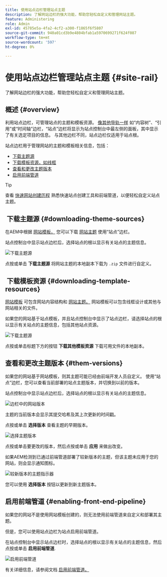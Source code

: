 ```yaml
---
title: 使用站点边栏管理站点主题
description: 了解网站边栏的强大功能，帮助您轻松自定义和管理网站主题。
feature: Administering
role: Admin
exl-id: 45785e5a-4fa2-4cf2-a300-f1865f6f5807
source-git-commit: 940a01cd3b9e4804bfab1a5970699271f624f087
workflow-type: tm+mt
source-wordcount: '597'
ht-degree: 0%

---
```


# 使用站点边栏管理站点主题 {#site-rail}

了解网站边栏的强大功能，帮助您轻松自定义和管理网站主题。

## 概述 {#overview}

利用站点边栏，可管理站点的主题和模板资源。 [像其他导轨一样](/help/sites-cloud/authoring/getting-started/basic-handling.md#rail-selector) 如“内容树”、“引用”或“时间轴”边栏，“站点”边栏将显示为站点控制台中最左侧的面板，其中显示了有关选定项目的信息。 与其他边栏不同，站点边栏仅适用于站点根。

站点边栏用于管理网站的主题和模板相关信息，包括：

* [下载主题源](#downloading-theme-sources)
* [下载模板资源，如线框](#downloading-template-resources)
* [查看和更改主题版本](#theme-vrsions)
* [启用前端管道](#enabling-the-front-end-pipeline)

>[!TIP]
>
>查看 [快速网站创建历程](/help/journey-sites/quick-site/overview.md) 熟悉快速站点创建工具和前端管道，以便轻松自定义站点主题。

##  下载主题源 {#downloading-theme-sources}

在AEM中根据 [网站模板，](site-templates.md) 您可以下载 [网站主题](site-themes.md) 使用“站点”边栏。

站点控制台中显示站点边栏后，选择站点的根以显示有关站点的主题信息。

![下载主题源](/help/sites-cloud/administering/assets/download-theme-wireframe.png)

点按或单击 **下载主题源** 将网站主题的本地副本下载为 `.zip` 文件进行自定义。

##  下载模板资源 {#downloading-template-resources}

[网站模板](site-templates.md) 可包含网站内容结构和 [网站主题。](site-themes.md) 网站模板可以包含线框设计或其他与网站相关的文件。

如果您的网站基于站点模板，并且站点控制台中显示了站点边栏，请选择站点的根以显示有关站点的主题信息，包括其他站点资源。

![下载主题源](/help/sites-cloud/administering/assets/download-theme-wireframe.png)

点按或单击标题下方的按钮 **下载其他模板资源** 下载可用文件的本地副本。

## 查看和更改主题版本 {#them-versions}

如果您的网站基于网站模板，则其主题可能已经由前端开发人员自定义。 使用“站点”边栏，您可以查看当前部署的站点主题版本，并切换到以前的版本。

站点控制台中显示站点边栏后，选择站点的根以显示有关站点的主题信息。

![边栏中的网站版本](/help/sites-cloud/administering/assets/theme-versions.png)

主题的当前版本会显示其提交哈希及其上次更新的时间戳。

点按或单击 **选择版本** 查看主题的早期版本。

![选择主题版本](/help/sites-cloud/administering/assets/select-theme-versions.png)

点按或单击要更改的版本，然后点按或单击 **应用** 来做出改变。

如果AEM检测到已通过前端管道部署了较新版本的主题，但该主题未应用于您的网站，则会显示通知图标。

![较新版本的主题指示器](/help/sites-cloud/administering/assets/new-theme-version.png)

您可以使用 **选择版本** 按钮以更新到新主题版本。

## 启用前端管道 {#enabling-front-end-pipeline}

如果您的网站不是使用网站模板创建的，则无法使用前端管道来自定义和部署其主题。

但是，您可以使用站点边栏为站点启用前端管道。

在站点控制台中显示站点边栏时，选择站点的根以显示有关站点的主题信息，然后点按或单击 **启用前端管道**.

![启用前端管道](/help/sites-cloud/administering/assets/enable-fep.png)

有关详细信息，请参阅文档 [启用前端管道。](enable-front-end-pipeline.md)
